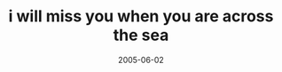 ---
layout: base.njk
title : 'i will miss you when you are across the sea' 
view_title : 'i will miss you when you are across the sea' 
year : '2005' 
date : '2005-06-02' 
img_file : '/drawing/iwillmissyouwhenyo.png' 
html_file : 'iwillmissyouwhenyo' 
next_html : 'fairyonamushroomlookingatab.html' 
year_order : '84' 
permalink : "title/{{html_file}}.html"
---